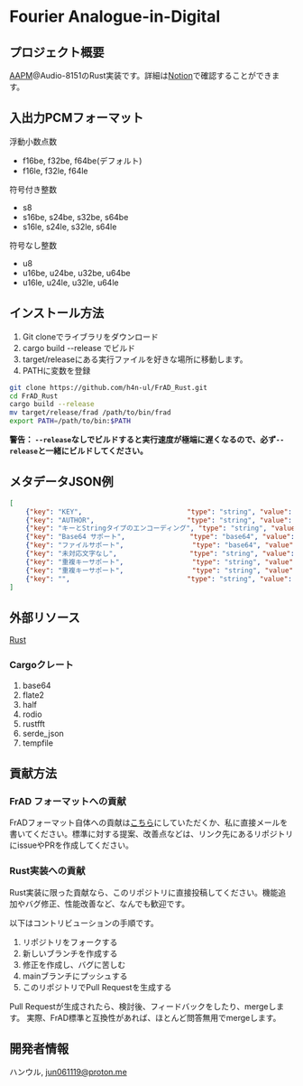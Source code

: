 # Fourier Analogue-in-Digital

## プロジェクト概要

[AAPM](https://mikhael-openworkspace.notion.site/Project-Archivist-e512fa7a21474ef6bdbd615a424293cf)@Audio-8151のRust実装です。詳細は[Notion](https://mikhael-openworkspace.notion.site/Fourier-Analogue-in-Digital-d170c1760cbf4bb4aaea9b1f09b7fead?pvs=4)で確認することができます。

## 入出力PCMフォーマット

浮動小数点数

- f16be, f32be, f64be(デフォルト)
- f16le, f32le, f64le

符号付き整数

- s8
- s16be, s24be, s32be, s64be
- s16le, s24le, s32le, s64le

符号なし整数

- u8
- u16be, u24be, u32be, u64be
- u16le, u24le, u32le, u64le

## インストール方法

1. Git cloneでライブラリをダウンロード
2. cargo build --release でビルド
3. target/releaseにある実行ファイルを好きな場所に移動します。
4. PATHに変数を登録

```bash
git clone https://github.com/h4n-ul/FrAD_Rust.git
cd FrAD_Rust
cargo build --release
mv target/release/frad /path/to/bin/frad
export PATH=/path/to/bin:$PATH
```

**警告： `--release`なしでビルドすると実行速度が極端に遅くなるので、必ず`--release`と一緒にビルドしてください。**

## メタデータJSON例

```json
[
    {"key": "KEY",                          "type": "string", "value": "VALUE"},
    {"key": "AUTHOR",                       "type": "string", "value": "ハンウル"},
    {"key": "キーとStringタイプのエンコーディング", "type": "string", "value": "UTF-8"},
    {"key": "Base64 サポート",                "type": "base64", "value": "QmFzZTY044Gu5L6L"},
    {"key": "ファイルサポート",                 "type": "base64", "value": "5pyA5aSnMjU2IFRpQuOBvuOBp+OCteODneODvOODiA=="},
    {"key": "未対応文字なし",                  "type": "string", "value": "Unicodeにあるどの文字でも互換性があります！"},
    {"key": "重複キーサポート",                 "type": "string", "value": "キーが重複するようにすると？"},
    {"key": "重複キーサポート",                 "type": "string", "value": "パンパカパーン！"},
    {"key": "",                             "type": "string", "value": "キーなしのメタデータもサポート"}
]
```

## 外部リソース

[Rust](https://github.com/rust-lang/rust)

### Cargoクレート

1. base64
2. flate2
3. half
4. rodio
5. rustfft
6. serde_json
7. tempfile

## 貢献方法

### FrAD フォーマットへの貢献

FrADフォーマット自体への貢献は[こちら](https://github.com/h4n-ul/Fourier_Analogue-in-Digital)にしていただくか、私に直接メールを書いてください。標準に対する提案、改善点などは、リンク先にあるリポジトリにissueやPRを作成してください。

### Rust実装への貢献

Rust実装に限った貢献なら、このリポジトリに直接投稿してください。機能追加やバグ修正、性能改善など、なんでも歓迎です。

以下はコントリビューションの手順です。

1. リポジトリをフォークする
2. 新しいブランチを作成する
3. 修正を作成し、バグに苦しむ
4. mainブランチにプッシュする
5. このリポジトリでPull Requestを生成する

Pull Requestが生成されたら、検討後、フィードバックをしたり、mergeします。 実際、FrAD標準と互換性があれば、ほとんど問答無用でmergeします。

## 開発者情報

ハンウル, <jun061119@proton.me>
